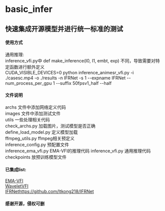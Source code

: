 # basic_infer

## 快速集成开源模型并进行统一标准的测试

#### 使用方式
通用推理:   
inference_vfi.py中 def make_inference(I0, I1, embt, exp) 不同，导致需要对特定函数进行额外定义     
CUDA_VISIBLE_DEVICES=0 python inference_animesr_vfi.py -i ./casesc.mp4 -o ./results -n IFRNet -s 1 --expname IFRNet --num_process_per_gpu 1 --suffix 50fpsv1_half --half
#### 文件说明
archs 文件中添加网络定义代码    
images 文件中添加测试文件    
utils  一些处理相关代码    
check_archs.py 加载图片，测试模型是否正确    
define_load_model.py 定义模型加载        
ffmpeg_utils.py ffmpeg相关预定义    
inference_config.py 预配置文件    
inference_ema_vfi.py EMA-VFI的推理代码
inference_vfi.py 通用推理代码    
checkpoints 放预训练模型文件    
#### 已集成list:
[EMA-VFI](https://github.com/mcg-nju/ema-vfi)    
[WaveletVFI](https://github.com/ltkong218/WaveletVFI)    
[IFRNet](https://github.com/ltkong218/IFRNet)https://github.com/ltkong218/IFRNet    
#### 感谢开源，侵权可删
